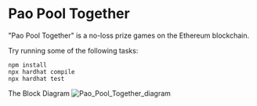 # Pao Pool Together

"Pao Pool Together" is a no-loss prize games on the Ethereum blockchain.

Try running some of the following tasks:

```shell
npm install
npx hardhat compile
npx hardhat test
```

The Block Diagram
![Pao_Pool_Together_diagram](https://user-images.githubusercontent.com/2488496/207385422-29b74bfd-9071-4fd4-b2ef-732fbf8fcccd.png)
